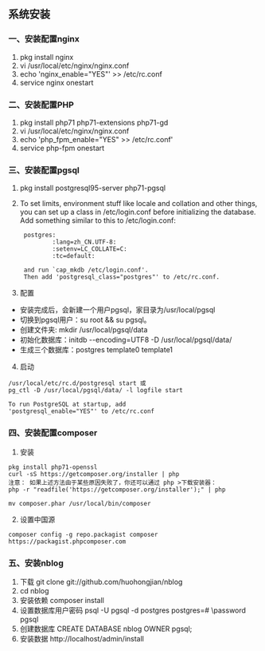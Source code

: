 ## 系统安装

### 一、安装配置nginx

1. pkg install nginx
2. vi /usr/local/etc/nginx/nginx.conf
3. echo 'nginx_enable="YES"' >> /etc/rc.conf
4. service nginx onestart


### 二、安装配置PHP

1. pkg install php71 php71-extensions php71-gd
2. vi /usr/local/etc/nginx/nginx.conf
3. echo 'php_fpm_enable="YES" >> /etc/rc.conf'
4. service php-fpm onestart


### 三、安装配置pgsql

1. pkg install postgresql95-server php71-pgsql
2. To set limits, environment stuff like locale and collation and other
	things, you can set up a class in /etc/login.conf before initializing
	the database. Add something similar to this to /etc/login.conf:

		postgres:
		        :lang=zh_CN.UTF-8:
		        :setenv=LC_COLLATE=C:
		        :tc=default:

		and run `cap_mkdb /etc/login.conf'.
		Then add 'postgresql_class="postgres"' to /etc/rc.conf.
3. 配置
* 安装完成后，会新建一个用户pgsql，家目录为/usr/local/pgsql
* 切换到pgsql用户：su root && su pgsql。
* 创建文件夹: mkdir /usr/local/pgsql/data
* 初始化数据库：initdb --encoding=UTF8 -D /usr/local/pgsql/data/
* 生成三个数据库：postgres  template0  template1

4. 启动
```
/usr/local/etc/rc.d/postgresql start 或
pg_ctl -D /usr/local/pgsql/data/ -l logfile start

To run PostgreSQL at startup, add
'postgresql_enable="YES"' to /etc/rc.conf
```

### 四、安装配置composer

1. 安装
```
pkg install php71-openssl
curl -sS https://getcomposer.org/installer | php
注意： 如果上述方法由于某些原因失败了，你还可以通过 php >下载安装器：
php -r "readfile('https://getcomposer.org/installer');" | php

mv composer.phar /usr/local/bin/composer
```

2. 设置中国源
```
composer config -g repo.packagist composer https://packagist.phpcomposer.com
```

### 五、安装nblog

1. 下载 git clone git://github.com/huohongjian/nblog
2. cd nblog
3. 安装依赖 composer install
4. 设置数据库用户密码
    psql -U pgsql -d postgres
    postgres=# \password pgsql
5. 创建数据库
    CREATE DATABASE nblog OWNER pgsql;
6. 安装数据
    http://localhost/admin/install

